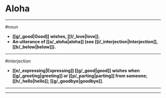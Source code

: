 # Aloha
---
#noun
- **[[g/_good|Good]] wishes, [[l/_love|love]].**
- **An utterance of [[a/_aloha|aloha]] (see [[i/_interjection|Interjection]], [[b/_below|below]]).**
---
#interjection
- **[[e/_expressing|Expressing]] [[g/_good|good]] wishes when [[g/_greeting|greeting]] or [[p/_parting|parting]] from someone; [[h/_hello|hello]]; [[g/_goodbye|goodbye]].**
---
---
